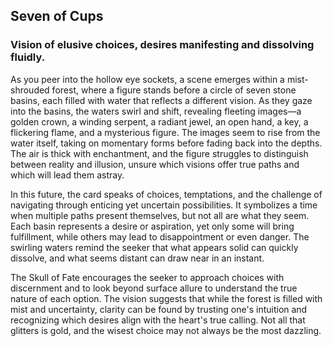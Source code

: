 ## Seven of Cups  
### Vision of elusive choices, desires manifesting and dissolving fluidly. 

As you peer into the hollow eye sockets, a scene emerges within a mist-shrouded forest, where a figure stands before a circle of seven stone basins, each filled with water that reflects a different vision. As they gaze into the basins, the waters swirl and shift, revealing fleeting images—a golden crown, a winding serpent, a radiant jewel, an open hand, a key, a flickering flame, and a mysterious figure. The images seem to rise from the water itself, taking on momentary forms before fading back into the depths. The air is thick with enchantment, and the figure struggles to distinguish between reality and illusion, unsure which visions offer true paths and which will lead them astray.

In this future, the card speaks of choices, temptations, and the challenge of navigating through enticing yet uncertain possibilities. It symbolizes a time when multiple paths present themselves, but not all are what they seem. Each basin represents a desire or aspiration, yet only some will bring fulfillment, while others may lead to disappointment or even danger. The swirling waters remind the seeker that what appears solid can quickly dissolve, and what seems distant can draw near in an instant.

The Skull of Fate encourages the seeker to approach choices with discernment and to look beyond surface allure to understand the true nature of each option. The vision suggests that while the forest is filled with mist and uncertainty, clarity can be found by trusting one's intuition and recognizing which desires align with the heart's true calling. Not all that glitters is gold, and the wisest choice may not always be the most dazzling.  
